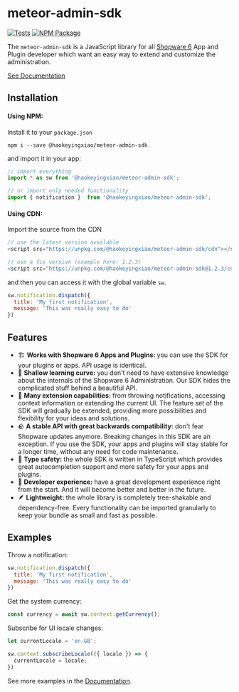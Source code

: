   # meteor-admin-sdk
[![Tests](https://github.com/shopware/meteor-admin-sdk/actions/workflows/tests.yml/badge.svg)](https://github.com/shopware/meteor-admin-sdk/actions/workflows/tests.yml)
[![NPM Package](https://img.shields.io/npm/v/@haokeyingxiao/meteor-admin-sdk)](https://www.npmjs.com/package/@haokeyingxiao/meteor-admin-sdk)

The `meteor-admin-sdk` is a JavaScript library for all [Shopware 6](https://github.com/shopware/platform) App and Plugin developer which want an easy way to extend and customize the administration.

[See Documentation](https://shopware.github.io/meteor-admin-sdk/)

## Installation
#### Using NPM:
Install it to your `package.json`
```
npm i --save @haokeyingxiao/meteor-admin-sdk
```

and import it in your app:
```js
// import everything
import * as sw from '@haokeyingxiao/meteor-admin-sdk';

// or import only needed functionality
import { notification }  from '@haokeyingxiao/meteor-admin-sdk';
```

#### Using CDN:
Import the source from the CDN

```js
// use the latest version available
<script src="https://unpkg.com/@haokeyingxiao/meteor-admin-sdk/cdn"></script>

// use a fix version (example here: 1.2.3)
<script src="https://unpkg.com/@haokeyingxiao/meteor-admin-sdk@1.2.3/cdn"></script>
```

and then you can access it with the global variable `sw`.

```js
sw.notification.dispatch({
  title: 'My first notification',
  message: 'This was really easy to do'
})
```

## Features
- 🏗  **Works with Shopware 6 Apps and Plugins:** you can use the SDK for your plugins or apps. API usage is identical.
- 🎢  **Shallow learning curve:** you don't need to have extensive knowledge about the internals of the Shopware 6 Administration. Our SDK hides the complicated stuff behind a beautiful API.
- 🧰  **Many extension capabilities:** from throwing notifications, accessing context information or extending the current UI. The feature set of the SDK will gradually be extended, providing more possibilities and flexibility for your ideas and solutions.
- 🪨  **A stable API with great backwards compatibility:** don't fear Shopware updates anymore. Breaking changes in this SDK are an exception. If you use the SDK, your apps and plugins will stay stable for a longer time, without any need for code maintenance.
- 🧭  **Type safety:** the whole SDK is written in TypeScript which provides great autocompletion support and more safety for your apps and plugins.
- 💙  **Developer experience:** have a great development experience right from the start. And it will become better and better in the future.
- 🪶  **Lightweight:** the whole library is completely tree-shakable and dependency-free. Every functionality can be imported granularly to keep your bundle as small and fast as possible.

## Examples

Throw a notification:
```js
sw.notification.dispatch({
  title: 'My first notification',
  message: 'This was really easy to do'
})
```

Get the system currency:
```js
const currency = await sw.context.getCurrency();
```

Subscribe for UI locale changes:
```js
let currentLocale = 'en-GB';

sw.context.subscribeLocale(({ locale }) => {
  currentLocale = locale;
})
```

See more examples in the [Documentation](https://shopware.github.io/meteor-admin-sdk/).

